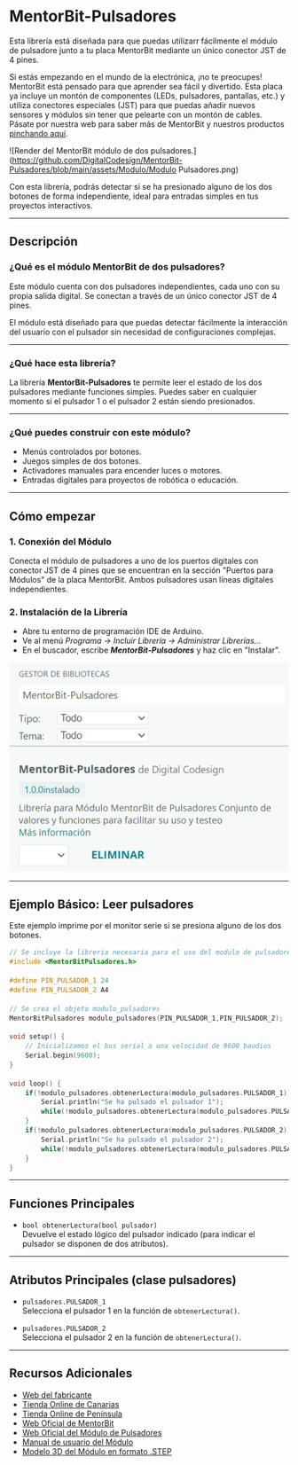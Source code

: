 # MentorBit-Pulsadores

Esta librería está diseñada para que puedas utilizarr fácilmente el módulo de pulsadore junto a tu placa MentorBit mediante un único conector JST de 4 pines.

Si estás empezando en el mundo de la electrónica, ¡no te preocupes! MentorBit está pensado para que aprender sea fácil y divertido. Esta placa ya incluye un montón de componentes (LEDs, pulsadores, pantallas, etc.) y utiliza conectores especiales (JST) para que puedas añadir nuevos sensores y módulos sin tener que pelearte con un montón de cables. Pásate por nuestra web para saber más de MentorBit y nuestros productos [pinchando aquí](https://digitalcodesign.com/).

![Render del MentorBit módulo de dos pulsadores.](https://github.com/DigitalCodesign/MentorBit-Pulsadores/blob/main/assets/Modulo/Modulo Pulsadores.png)

Con esta librería, podrás detectar si se ha presionado alguno de los dos botones de forma independiente, ideal para entradas simples en tus proyectos interactivos.

---

## Descripción

### ¿Qué es el módulo MentorBit de dos pulsadores?

Este módulo cuenta con dos pulsadores independientes, cada uno con su propia salida digital. Se conectan a través de un único conector JST de 4 pines.

El módulo está diseñado para que puedas detectar fácilmente la interacción del usuario con el pulsador sin necesidad de configuraciones complejas.

---

### ¿Qué hace esta librería?

La librería **MentorBit-Pulsadores** te permite leer el estado de los dos pulsadores mediante funciones simples. Puedes saber en cualquier momento si el pulsador 1 o el pulsador 2 están siendo presionados.

---

### ¿Qué puedes construir con este módulo?

- Menús controlados por botones.
- Juegos simples de dos botones.
- Activadores manuales para encender luces o motores.
- Entradas digitales para proyectos de robótica o educación.

---

## Cómo empezar

### 1. **Conexión del Módulo**

Conecta el módulo de pulsadores a uno de los puertos digitales con conector JST de 4 pines que se encuentran en la sección "Puertos para Módulos" de la placa MentorBit. Ambos pulsadores usan líneas digitales independientes.

### 2. **Instalación de la Librería**

- Abre tu entorno de programación IDE de Arduino.
- Ve al menú *Programa -> Incluir Librería -> Administrar Librerías...*
- En el buscador, escribe ***MentorBit-Pulsadores*** y haz clic en "Instalar".

![Ejemplo de búsqueda en el gestor de librerías del IDE de Arduino.](https://github.com/DigitalCodesign/MentorBit-Pulsadores/blob/main/assets/library_instalation_example.png)

---

## Ejemplo Básico: Leer pulsadores

Este ejemplo imprime por el monitor serie si se presiona alguno de los dos botones.

```cpp
// Se incluye la libreria necesaria para el uso del modulo de pulsadores
#include <MentorBitPulsadores.h>

#define PIN_PULSADOR_1 24
#define PIN_PULSADOR_2 A4

// Se crea el objeto modulo_pulsadores
MentorBitPulsadores modulo_pulsadores(PIN_PULSADOR_1,PIN_PULSADOR_2);  

void setup() {
    // Inicializamos el bus serial a una velocidad de 9600 baudios
    Serial.begin(9600);
}

void loop() {
    if(!modulo_pulsadores.obtenerLectura(modulo_pulsadores.PULSADOR_1)){
        Serial.println("Se ha pulsado el pulsador 1");
        while(!modulo_pulsadores.obtenerLectura(modulo_pulsadores.PULSADOR_1));
    }
    if(!modulo_pulsadores.obtenerLectura(modulo_pulsadores.PULSADOR_2)){
        Serial.println("Se ha pulsado el pulsador 2");
        while(!modulo_pulsadores.obtenerLectura(modulo_pulsadores.PULSADOR_2));
    }
}
```

---

## Funciones Principales

- `bool obtenerLectura(bool pulsador)`  
  Devuelve el estado lógico del pulsador indicado (para indicar el pulsador se disponen de dos atributos).

---

## Atributos Principales (clase pulsadores)

- `pulsadores.PULSADOR_1`  
  Selecciona el pulsador 1 en la función de `obtenerLectura()`.

- `pulsadores.PULSADOR_2`  
  Selecciona el pulsador 2 en la función de `obtenerLectura()`.

---

## Recursos Adicionales

- [Web del fabricante](https://digitalcodesign.com/)
- [Tienda Online de Canarias](https://canarias.digitalcodesign.com/shop)
- [Tienda Online de Península](https://digitalcodesign.com/shop)
- [Web Oficial de MentorBit](https://digitalcodesign.com/mentorbit)
- [Web Oficial del Módulo de Pulsadores](https://canarias.digitalcodesign.com/shop/00038805-mentorbit-modulo-de-pulsadores-8111?category=226&order=create_date+desc#attr=)
- [Manual de usuario del Módulo](https://drive.google.com/file/d/19UKh8xvWa1s_IAWsS2bx1jMyJLhTn91o/view?usp=drive_link)
- [Modelo 3D del Módulo en formato .STEP](https://drive.google.com/file/d/1NgnDGHyL2NPyO9IWciVHZKL5mXTEADZ3/view?usp=drive_link)
